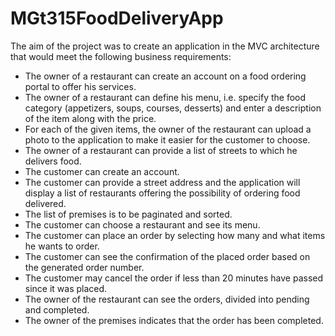# MGt315FoodDeliveryApp


The aim of the project was to create an application in the MVC architecture that would meet the following business requirements:

- The owner of a restaurant can create an account on a food ordering portal to offer his services.
- The owner of a restaurant can define his menu, i.e. specify the food category (appetizers, soups, courses, desserts) and enter a description of the item along with the price.
- For each of the given items, the owner of the restaurant can upload a photo to the application to make it easier for the customer to choose.
- The owner of a restaurant can provide a list of streets to which he delivers food.
- The customer can create an account.
- The customer can provide a street address and the application will display a list of restaurants offering the possibility of ordering food delivered.
- The list of premises is to be paginated and sorted.
- The customer can choose a restaurant and see its menu.
- The customer can place an order by selecting how many and what items he wants to order.
- The customer can see the confirmation of the placed order based on the generated order number.
- The customer may cancel the order if less than 20 minutes have passed since it was placed.
- The owner of the restaurant can see the orders, divided into pending and completed.
- The owner of the premises indicates that the order has been completed. 